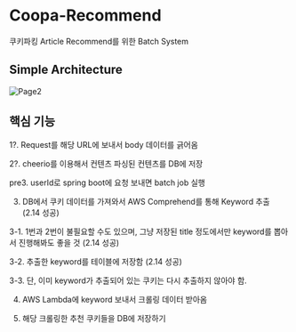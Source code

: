 # Coopa-Recommend
쿠키파킹 Article Recommend를 위한 Batch System

## Simple Architecture
![Page2](https://user-images.githubusercontent.com/37579681/107773975-c21fba00-6d81-11eb-94f5-c23a9a1e69c4.jpg)

## 핵심 기능
1?. Request를 해당 URL에 보내서 body 데이터를 긁어옴

2?. cheerio를 이용해서 컨텐츠 파싱된 컨텐츠를 DB에 저장

pre3. userId로 spring boot에 요청 보내면 batch job 실행

3. DB에서 쿠키 데이터를 가져와서 AWS Comprehend를 통해 Keyword 추출 (2.14 성공)

3-1. 1번과 2번이 불필요할 수도 있으며, 그냥 저장된 title 정도에서만 keyword를 뽑아서 진행해봐도 좋을 것 (2.14 성공)

3-2. 추출한 keyword를 테이블에 저장함 (2.14 성공)

3-3. 단, 이미 keyword가 추출되어 있는 쿠키는 다시 추출하지 않아야 함.

4. AWS Lambda에 keyword 보내서 크롤링 데이터 받아옴

5. 해당 크롤링한 추천 쿠키들을 DB에 저장하기
